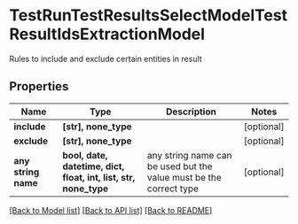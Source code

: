# TestRunTestResultsSelectModelTestResultIdsExtractionModel

Rules to include and exclude certain entities in result

## Properties
Name | Type | Description | Notes
------------ | ------------- | ------------- | -------------
**include** | **[str], none_type** |  | [optional] 
**exclude** | **[str], none_type** |  | [optional] 
**any string name** | **bool, date, datetime, dict, float, int, list, str, none_type** | any string name can be used but the value must be the correct type | [optional]

[[Back to Model list]](../README.md#documentation-for-models) [[Back to API list]](../README.md#documentation-for-api-endpoints) [[Back to README]](../README.md)


